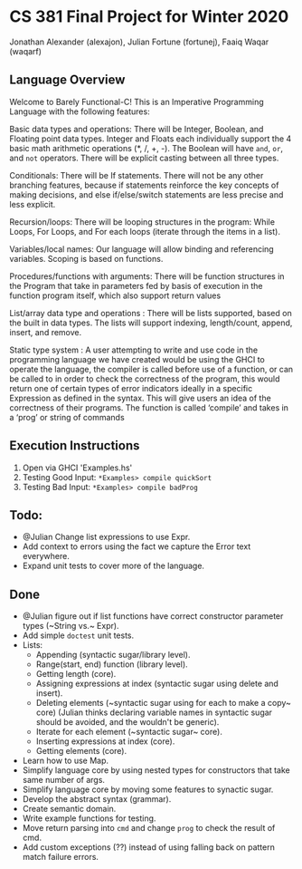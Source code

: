# CS 381 Final Project for Winter 2020
Jonathan Alexander (alexajon), Julian Fortune (fortunej), Faaiq Waqar (waqarf)

## Language Overview
Welcome to Barely Functional-C! This is an Imperative Programming Language with the following features:

Basic data types and operations: There will be Integer, Boolean, and Floating point data types. Integer and Floats each individually support the 4 basic math arithmetic operations (*, /, +, -). The Boolean will have `and`, `or`, and `not` operators. There will be explicit casting between all three types.

Conditionals: There will be If statements. There will not be any other branching features, because if statements reinforce the key concepts of making decisions, and else if/else/switch statements are less precise and less explicit.

Recursion/loops: There will be looping structures in the program: While Loops, For Loops, and For each loops (iterate through the items in a list).

Variables/local names: Our language will allow binding and referencing variables. Scoping is based on functions.

Procedures/functions with arguments: There will be function structures in the Program that take in parameters fed by basis of execution in the function program itself, which also support return values

List/array data type and operations : There will be lists supported, based on the built in data types. The lists will support indexing, length/count, append, insert, and remove.

Static type system : A user attempting to write and use code in the programming language we have created would be using the GHCI to operate the language, the compiler is called before use of a function, or can be called to in order to check the correctness of the program, this would return one of certain types of error indicators ideally in a specific Expression as defined in the syntax. This will give users an idea of the correctness of their programs. The function is called ‘compile’ and takes in a ‘prog’ or string of commands

## Execution Instructions
1. Open via GHCI 'Examples.hs'
1. Testing Good Input: `*Examples> compile quickSort`
1. Testing Bad Input: `*Examples> compile badProg`

## Todo:
- @Julian Change list expressions to use Expr.
- Add context to errors using the fact we capture the Error text everywhere.
- Expand unit tests to cover more of the language.

## Done
- @Julian figure out if list functions have correct constructor parameter types (~String vs.~ Expr).
- Add simple `doctest` unit tests.
- Lists:
    - Appending (syntactic sugar/library level).
    - Range(start, end) function (library level).
    - Getting length (core).
    - Assigning expressions at index (syntactic sugar using delete and insert).
    - Deleting elements (~syntactic sugar using for each to make a copy~ core) (Julian thinks declaring variable names in syntactic sugar should be avoided, and the wouldn't be generic).
    - Iterate for each element (~syntactic sugar~ core).
    - Inserting expressions at index (core).
    - Getting elements (core).
- Learn how to use Map.
- Simplify language core by using nested types for constructors that take same number of args.
- Simplify language core by moving some features to synactic sugar.
- Develop the abstract syntax (grammar).
- Create semantic domain.
- Write example functions for testing.
- Move return parsing into `cmd` and change `prog` to check the result of cmd.
- Add custom exceptions (??) instead of using falling back on pattern match failure errors.